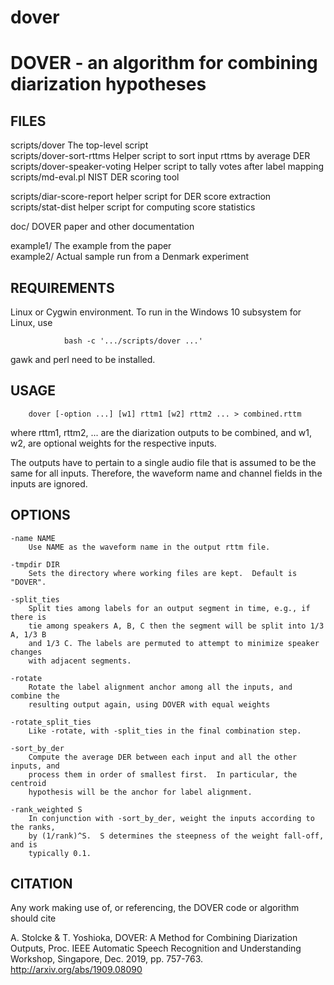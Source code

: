 # dover
DOVER - an algorithm for combining diarization hypotheses
=========================================================

FILES
-----

scripts/dover                   The top-level script  
scripts/dover-sort-rttms        Helper script to sort input rttms by average DER  
scripts/dover-speaker-voting    Helper script to tally votes after label mapping  
scripts/md-eval.pl              NIST DER scoring tool  

scripts/diar-score-report       helper script for DER score extraction  
scripts/stat-dist               helper script for computing score statistics  

doc/                            DOVER paper and other documentation  

example1/                       The example from the paper  
example2/                       Actual sample run from a Denmark experiment  

REQUIREMENTS
------------

Linux or Cygwin environment.  To run in the Windows 10 subsystem for Linux, use

                bash -c '.../scripts/dover ...'

gawk and perl need to be installed.

USAGE
-----

        dover [-option ...] [w1] rttm1 [w2] rttm2 ... > combined.rttm

where rttm1, rttm2, ... are the diarization outputs to be combined,
and w1, w2, are optional weights for the respective inputs.

The outputs have to pertain to a single audio file that is assumed to be the same
for all inputs.  Therefore, the waveform name and channel fields in the inputs
are ignored.

OPTIONS
-------

    -name NAME
        Use NAME as the waveform name in the output rttm file.

    -tmpdir DIR
        Sets the directory where working files are kept.  Default is "DOVER".

    -split_ties
        Split ties among labels for an output segment in time, e.g., if there is
        tie among speakers A, B, C then the segment will be split into 1/3 A, 1/3 B
        and 1/3 C. The labels are permuted to attempt to minimize speaker changes
        with adjacent segments.

    -rotate
        Rotate the label alignment anchor among all the inputs, and combine the
        resulting output again, using DOVER with equal weights

    -rotate_split_ties
        Like -rotate, with -split_ties in the final combination step.

    -sort_by_der
        Compute the average DER between each input and all the other inputs, and
        process them in order of smallest first.  In particular, the centroid
        hypothesis will be the anchor for label alignment.

    -rank_weighted S
        In conjunction with -sort_by_der, weight the inputs according to the ranks,
        by (1/rank)^S.  S determines the steepness of the weight fall-off, and is
        typically 0.1.

CITATION
--------

Any work making use of, or referencing, the DOVER code or algorithm should cite

  A. Stolcke & T. Yoshioka, DOVER: A Method for Combining Diarization Outputs, 
  Proc. IEEE Automatic Speech Recognition and Understanding Workshop, Singapore, Dec. 2019,
  pp. 757-763. http://arxiv.org/abs/1909.08090

